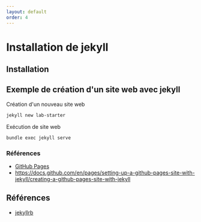 ```yaml
---
layout: default
order: 4
---
```

# Installation de jekyll 

## Installation 

<!-- TODO : Procédure d'installation de Jekyll -->

## Exemple de création d'un site web avec jekyll 

Création d'un nouveau site web

```bash
jekyll new lab-starter

```

Exécution de site web

```bash
bundle exec jekyll serve
```



### Références 
- [GitHub Pages](https://jekyllrb.com/docs/github-pages/)
- https://docs.github.com/en/pages/setting-up-a-github-pages-site-with-jekyll/creating-a-github-pages-site-with-jekyll

## Références
- [jekyllrb](https://jekyllrb.com/)